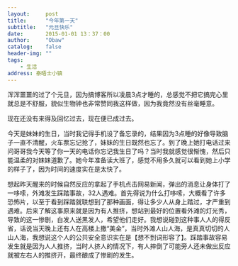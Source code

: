 ```yaml
---
layout:     post
title:      "今年第一天"
subtitle:   "元旦快乐"
date:       2015-01-01 13：37：00
author:     "Obaw"
catalog:    false
header-img: ""
tags:
    - 生活
address: 泰晤士小镇
---
```

浑浑噩噩的过了个元旦，因为搞博客所以凌晨3点才睡的，总感觉不把它搞完心里就总是不舒服，貌似生物钟也非常赞同我这样做，因为我竟然没有丝毫睡意。

现在还没有来得及回忆过去，现在便已成过去。

今天是妹妹的生日，当时我记得手机设了备忘录的，结果因为3点睡的好像导致脑子一直不清醒，火车票忘记抢了，妹妹的生日既然也忘了。到了晚上她打电话过来问哥哥我今天等了你一天的电话你忘记我生日了吗？当时我就感觉很惭愧，然后只能温柔的对妹妹道歉了。她今年准备读大班了，感觉不用多久就可以看到她上小学的样子了，因为时间的速度实在是太快了。

想起昨天醒来的时候自然反应的拿起了手机点击网易新闻，弹出的消息让身体打了一哆嗦，外滩发生踩踏事故，32人遇难。首先得说为什么打哆嗦，大概看了许多恐怖片，以至于看到踩踏就联想到了那种画面，得让多少人从身上踏过，才严重到遇难。后来了解这事原来就是因为有人推挤，想站到最好的位置看外滩的灯光秀，导致的这一惨剧，白发人送黑发人，希望他们走好。我想说碰到这种事人人的得反省，话说当天晚上还有人在高楼上撒“美金”，当时外滩人山人海，是真真切切的人山人海，我想说这个人的公共安全意识实在是【想不到词形容了】。踩踏事故容易发生就是因为人人推挤，当时人挤人的情况下，有人摔倒了可能旁人还未做出反应就被左右人的推挤开，最终酿成了惨剧的发生。